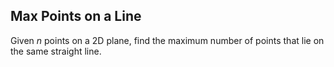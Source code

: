 ## Max Points on a Line

Given *n* points on a 2D plane, find the maximum number of points that lie on the same straight line.